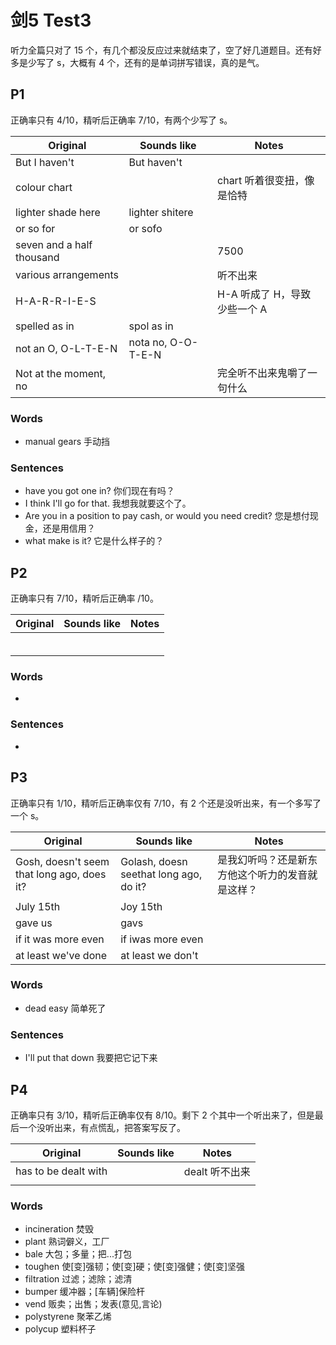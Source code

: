 # 剑5 Test3

听力全篇只对了 15 个，有几个都没反应过来就结束了，空了好几道题目。还有好多是少写了 s，大概有 4 个，还有的是单词拼写错误，真的是气。

## P1

正确率只有 4/10，精听后正确率 7/10，有两个少写了 s。

| Original                  | Sounds like        | Notes                         |
| ------------------------- | ------------------ | ----------------------------- |
| But I haven't             | But haven't        |                               |
| colour chart              |                    | chart 听着很变扭，像是恰特    |
| lighter shade here        | lighter shitere    |                               |
| or so for                 | or sofo            |                               |
| seven and a half thousand |                    | 7500                          |
| various arrangements      |                    | 听不出来                      |
| H-A-R-R-I-E-S             |                    | H-A  听成了 H，导致少些一个 A |
| spelled as in             | spol as in         |                               |
| not an O, O-L-T-E-N       | nota no, O-O-T-E-N |                               |
| Not at the moment, no     |                    | 完全听不出来鬼嚼了一句什么    |

### Words

- manual gears 手动挡

### Sentences

- have you got one in? 你们现在有吗？
- I think I'll go for that. 我想我就要这个了。
- Are you in a position to pay cash, or would you need credit? 您是想付现金，还是用信用？
- what make is it? 它是什么样子的？

## P2

正确率只有 7/10，精听后正确率 /10。

| Original | Sounds like | Notes |
| -------- | ----------- | ----- |
|          |             |       |
|          |             |       |
|          |             |       |
|          |             |       |
|          |             |       |
|          |             |       |

### Words

- 

### Sentences

- 

## P3

正确率只有 1/10，精听后正确率仅有 7/10，有 2 个还是没听出来，有一个多写了一个 s。

| Original                                   | Sounds like                            | Notes                                            |
| ------------------------------------------ | -------------------------------------- | ------------------------------------------------ |
| Gosh, doesn't seem that long ago, does it? | Golash, doesn seethat long ago, do it? | 是我幻听吗？还是新东方他这个听力的发音就是这样？ |
| July 15th                                  | Joy 15th                               |                                                  |
| gave us                                    | gavs                                   |                                                  |
| if it was more even                        | if iwas more even                      |                                                  |
| at least we've done                        | at least we don't                      |                                                  |

### Words

- dead easy 简单死了

### Sentences

- I'll put that down 我要把它记下来

## P4

正确率只有 3/10，精听后正确率仅有 8/10。剩下 2 个其中一个听出来了，但是最后一个没听出来，有点慌乱，把答案写反了。

| Original             | Sounds like | Notes          |
| -------------------- | ----------- | -------------- |
| has to be dealt with |             | dealt 听不出来 |
|                      |             |                |

### Words

- incineration 焚毁
- plant 熟词僻义，工厂
- bale 大包；多量；把...打包
- toughen 使[变]强韧；使[变]硬；使[变]强健；使[变]坚强
- filtration 过滤；滤除；滤清
- bumper 缓冲器；[车辆]保险杆
- vend 贩卖；出售；发表(意见,言论)
- polystyrene 聚苯乙烯
- polycup 塑料杯子
